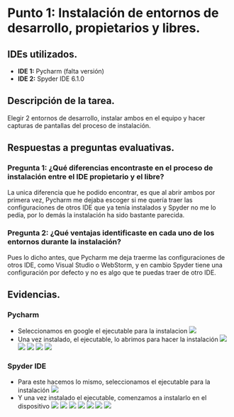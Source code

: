 # Punto 1: Instalación de entornos de desarrollo, propietarios y libres.

## IDEs utilizados.
- **IDE 1:** Pycharm (falta versión)
- **IDE 2:** Spyder IDE 6.1.0

## Descripción de la tarea.
Elegir 2 entornos de desarrollo, instalar ambos en el equipo y hacer capturas de pantallas del proceso de instalación.

## Respuestas a preguntas evaluativas.
### Pregunta 1: ¿Qué diferencias encontraste en el proceso de instalación entre el IDE propietario y el libre?
La unica diferencia que he podido encontrar, es que al abrir ambos por primera vez, Pycharm me dejaba escoger si me quería traer las configuraciones de otros IDE que ya tenía instalados y Spyder no me lo pedía, por lo demás la instalación ha sido bastante parecida.

### Pregunta 2: ¿Qué ventajas identificaste en cada uno de los entornos durante la instalación?
Pues lo dicho antes, que Pycharm me deja traerme las configuraciones de otros IDE, como Visual Studio o WebStorm, y en cambio Spyder tiene una configuración por defecto y no es algo que te puedas traer de otro IDE.

## Evidencias.
### Pycharm
- Seleccionamos en google el ejecutable para la instalacion
![](capturas/Pycharm_1.png)
- Una vez instalado, el ejecutable, lo abrimos para hacer la instalación
![](capturas/Pycharm_2.png)
![](capturas/Pycharm_3.png)
![](capturas/Pycharm_4.png)
![](capturas/Pycharm_5.png)
![](capturas/Pycharm_6.png)

### Spyder IDE
- Para este hacemos lo mismo, seleccionamos el ejecutable para la instalación
![](capturas/SpyderIDE_1.png)
- Y una vez instalado el ejecutable, comenzamos a instalarlo en el dispositivo
![](capturas/SpyderIDE_2.png)
![](capturas/SpyderIDE_3.png)
![](capturas/SpyderIDE_4.png)
![](capturas/SpyderIDE_5.png)
![](capturas/SpyderIDE_6.png)
![](capturas/SpyderIDE_7.png)
![](capturas/SpyderIDE_8.png)